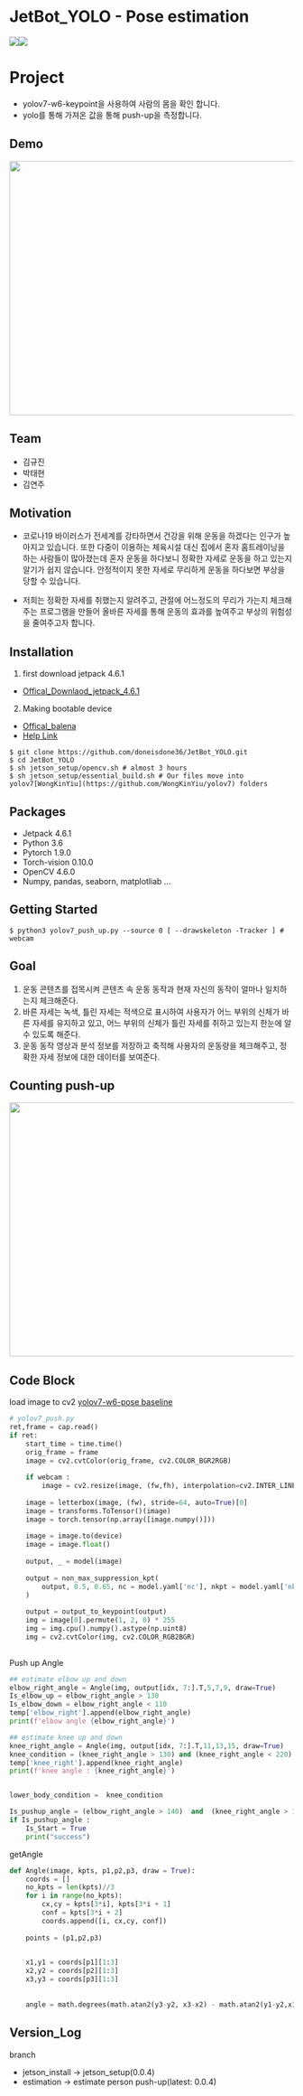 # JetBot_YOLO - Pose estimation
<img src="https://img.shields.io/badge/Jetson Nano-76B900?style=for-the-badge&logo=nvidia&logoColor=white"><img src="https://img.shields.io/badge/python-3776AB?style=for-the-badge&logo=python&logoColor=white">

# Project
 - yolov7-w6-keypoint을 사용하여 사람의 몸을 확인 합니다.
 - yolo를 통해 가져온 값을 통해 push-up을 측정합니다.
 
## Demo
<img src="./demo.gif" width="800" height="450"/>

## Team

- 김규진
- 박태현
- 김연주


## Motivation
- 코로나19 바이러스가 전세계를 강타하면서 건강을 위해 운동을 하겠다는 인구가 높아지고 있습니다. 또한 다중이 이용하는 체육시설 대신 집에서 혼자 홈트레이닝을 하는 사람들이 많아졌는데 혼자 운동을 하다보니 정확한 자세로 운동을 하고 있는지 알기가 쉽지 않습니다. 안정적이지 못한 자세로 무리하게 운동을 하다보면 부상을 당할 수 있습니다.  


- 저희는 정확한 자세를 취했는지 알려주고, 관절에 어느정도의 무리가 가는지 체크해주는 프로그램을 만들어 올바른 자세를 통해 운동의 효과를 높여주고 부상의 위험성을 줄여주고자 합니다.



## Installation
1. first download jetpack 4.6.1
 - [Offical_Downlaod_jetpack_4.6.1](https://developer.nvidia.com/embedded/l4t/r32_release_v7.1/jp_4.6.1_b110_sd_card/jeston_nano/jetson-nano-jp461-sd-card-image.zip)
2. Making bootable device 
 - [Offical_balena](https://www.balena.io/etcher/)
 - [Help Link](https://www.balena.io/blog/getting-started-with-the-nvidia-jetson-nano-using-balena/) 

```
$ git clone https://github.com/doneisdone36/JetBot_YOLO.git
$ cd JetBot_YOLO  
$ sh jetson_setup/opencv.sh # almost 3 hours
$ sh jetson_setup/essential_build.sh # Our files move into yolov7[WongKinYiu](https://github.com/WongKinYiu/yolov7) folders

```

## Packages
 - Jetpack 4.6.1
 - Python 3.6
 - Pytorch 1.9.0
 - Torch-vision 0.10.0
 - OpenCV 4.6.0
 - Numpy, pandas, seaborn, matplotliab ...

## Getting Started
```
$ python3 yolov7_push_up.py --source 0 [ --drawskeleton -Tracker ] # webcam
```

## Goal
1. 운동 콘텐츠를 접목시켜 콘텐츠 속 운동 동작과 현재 자신의 동작이 얼마나 일치하는지 체크해준다.
2. 바른 자세는 녹색, 틀린 자세는 적색으로 표시하여 사용자가 어느 부위의 신체가 바른 자세를 유지하고 있고, 어느 부위의 신체가 틀린 자세를 취하고 있는지 한눈에 알 수 있도록 해준다.
3. 운동 동작 영상과 분석 정보를 저장하고 축적해 사용자의 운동량을 체크해주고, 정확한 자세 정보에 대한 데이터를 보여준다.

## Counting push-up
<img src="./push_up_analysis.png" width="800" height="450"/>

## Code Block
 load image to cv2 [yolov7-w6-pose baseline](https://github.com/WongKinYiu/yolov7/blob/main/tools/instance.ipynb)
```python
# yolov7_push.py
ret,frame = cap.read()
if ret:
    start_time = time.time()
    orig_frame = frame
    image = cv2.cvtColor(orig_frame, cv2.COLOR_BGR2RGB)
    
    if webcam :
        image = cv2.resize(image, (fw,fh), interpolation=cv2.INTER_LINEAR)
        
    image = letterbox(image, (fw), stride=64, auto=True)[0]
    image = transforms.ToTensor()(image)
    image = torch.tensor(np.array([image.numpy()]))
    
    image = image.to(device)
    image = image.float()
    
    output, _ = model(image)
        
    output = non_max_suppression_kpt(
        output, 0.5, 0.65, nc = model.yaml['nc'], nkpt = model.yaml['nkpt'], kpt_label=True
    )
    
    output = output_to_keypoint(output)
    img = image[0].permute(1, 2, 0) * 255
    img = img.cpu().numpy().astype(np.uint8)
    img = cv2.cvtColor(img, cv2.COLOR_RGB2BGR)
                
```
Push up Angle
```python
## estimate elbow up and down
elbow_right_angle = Angle(img, output[idx, 7:].T,5,7,9, draw=True)
Is_elbow_up = elbow_right_angle > 130
Is_elbow_down = elbow_right_angle < 110
temp['elbow_right'].append(elbow_right_angle)
print(f'elbow angle {elbow_right_angle}')

## estimate knee up and down
knee_right_angle = Angle(img, output[idx, 7:].T,11,13,15, draw=True)
knee_condition = (knee_right_angle > 130) and (knee_right_angle < 220)
temp['knee_right'].append(knee_right_angle)
print(f'knee angle : {knee_right_angle}')


lower_body_condition =  knee_condition

Is_pushup_angle = (elbow_right_angle > 140)  and  (knee_right_angle > 125)  
if Is_pushup_angle :
    Is_Start = True
    print("success")

```
getAngle
```python
def Angle(image, kpts, p1,p2,p3, draw = True):
    coords = []
    no_kpts = len(kpts)//3
    for i in range(no_kpts):
        cx,cy = kpts[3*i], kpts[3*i + 1]
        conf = kpts[3*i + 2]
        coords.append([i, cx,cy, conf])
        
    points = (p1,p2,p3)

    
    x1,y1 = coords[p1][1:3]
    x2,y2 = coords[p2][1:3]
    x3,y3 = coords[p3][1:3]
    
    
    angle = math.degrees(math.atan2(y3-y2, x3-x2) - math.atan2(y1-y2,x1-x2))

```
## Version_Log
branch
 - jetson_install -> jetson_setup(0.0.4)
 - estimation -> estimate person push-up(latest: 0.0.4)

